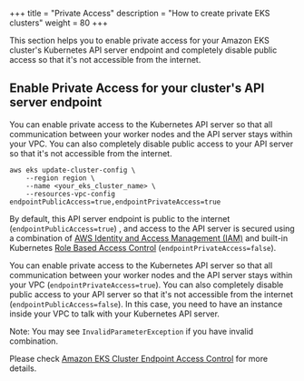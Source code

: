 +++
title = "Private Access"
description = "How to create private EKS clusters"
weight = 80
+++

This section helps you to enable private access for your Amazon EKS cluster's Kubernetes API server endpoint and completely disable public access so that it's not accessible from the internet.

## Enable Private Access for your cluster's API server endpoint

You can enable private access to the Kubernetes API server so that all communication between your worker nodes and the API server stays within your VPC. You can also completely disable public access to your API server so that it's not accessible from the internet.

```
aws eks update-cluster-config \
    --region region \
    --name <your_eks_cluster_name> \
    --resources-vpc-config endpointPublicAccess=true,endpointPrivateAccess=true
```

By default, this API server endpoint is public to the internet (`endpointPublicAccess=true`) , and access to the API server is secured using a combination of [AWS Identity and Access Management (IAM)](https://aws.amazon.com/iam/) and built-in Kubernetes [Role Based Access Control](https://kubernetes.io/docs/admin/authorization/rbac/) (`endpointPrivateAccess=false`).

You can enable private access to the Kubernetes API server so that all communication between your worker nodes and the API server stays within your VPC (`endpointPrivateAccess=true`). You can also completely disable public access to your API server so that it's not accessible from the internet (`endpointPublicAccess=false`). In this case, you need to have an instance inside your VPC to talk with your Kubernetes API server.

Note: You may see `InvalidParameterException` if you have invalid combination.

Please check [Amazon EKS Cluster Endpoint Access Control](https://docs.aws.amazon.com/eks/latest/userguide/cluster-endpoint.html) for more details.
